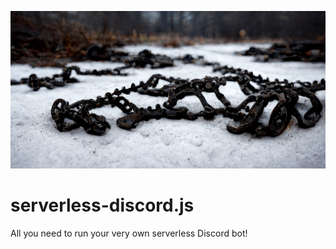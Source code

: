![](./.github/social_preview.png)

# serverless-discord.js

All you need to run your very own serverless Discord bot!
